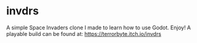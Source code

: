 # invdrs
A simple Space Invaders clone I made to learn how to use Godot. Enjoy!
A playable build can be found at: https://terrorbyte.itch.io/invdrs
